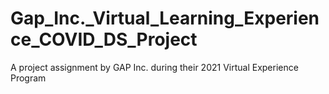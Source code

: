 # Gap_Inc._Virtual_Learning_Experience_COVID_DS_Project
A project assignment by GAP Inc. during their 2021 Virtual Experience Program
